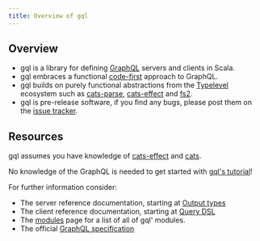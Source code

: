 ```yaml
---
title: Overview of gql
---
```

## Overview
* gql is a library for defining [GraphQL](https://graphql.org/) servers and clients in Scala.
* gql embraces a functional [code-first](https://www.apollographql.com/blog/backend/architecture/schema-first-vs-code-only-graphql/#code-only) approach to GraphQL.
* gql builds on purely functional abstractions from the [Typelevel](https://typelevel.org/) ecosystem such as [cats-parse](https://github.com/typelevel/cats-parse), [cats-effect](https://github.com/typelevel/cats-effect) and [fs2](https://github.com/typelevel/fs2).
* gql is pre-release software, if you find any bugs, please post them on the [issue tracker](https://github.com/ValdemarGr/gql/issues).

## Resources
gql assumes you have knowledge of [cats-effect](https://github.com/typelevel/cats-effect) and [cats](https://github.com/typelevel/cats).

No knowledge of the GraphQL is needed to get started with [gql's tutorial](tutorial)!

For further information consider:
* The server reference documentation, starting at [Output types](server/schema/output_types)
* The client reference documentation, starting at [Query DSL](client/dsl)
* The [modules](overview/modules.md) page for a list of all of gql' modules.
* The official [GraphQL specification](https://spec.graphql.org/draft/)